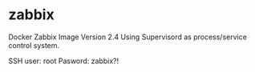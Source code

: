 # zabbix
Docker Zabbix Image
Version 2.4
Using Supervisord as process/service control system.

SSH user: root
Pasword: zabbix?!
